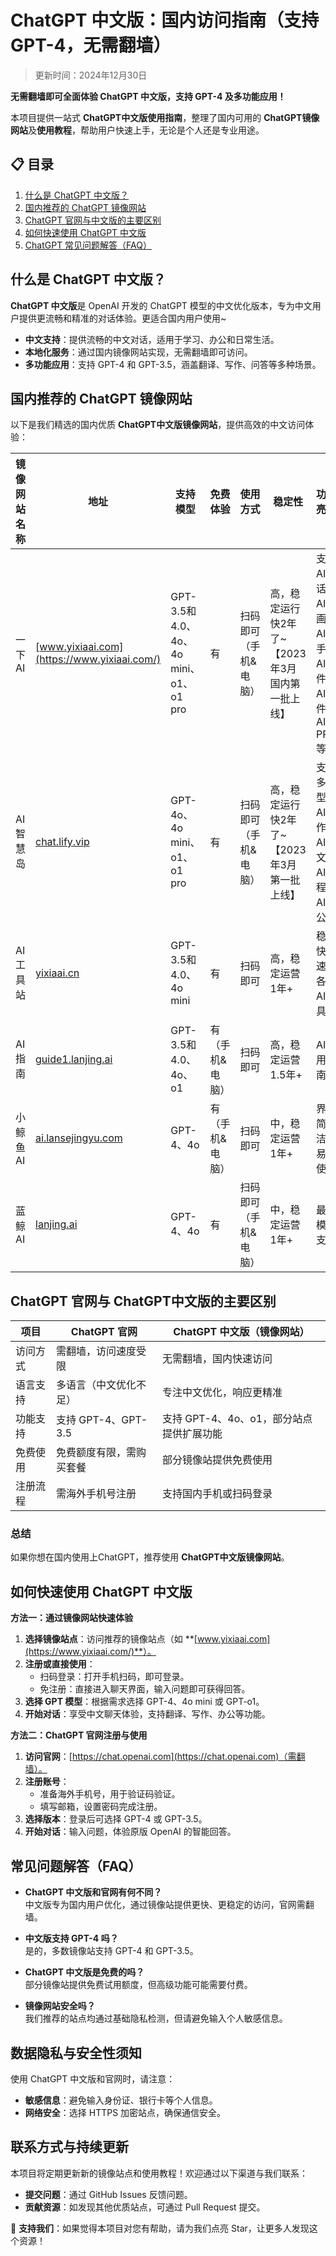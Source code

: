 # ChatGPT 中文版：国内访问指南（支持GPT-4，无需翻墙）

> 更新时间：2024年12月30日

**无需翻墙即可全面体验 ChatGPT 中文版，支持 GPT-4 及多功能应用！**

本项目提供一站式 **ChatGPT中文版使用指南**，整理了国内可用的 **ChatGPT镜像网站**及**使用教程**，帮助用户快速上手，无论是个人还是专业用途。

## 📋 目录

1. [什么是 ChatGPT 中文版？](#什么是-chatgpt-中文版)
2. [国内推荐的 ChatGPT 镜像网站](#国内推荐的-ChatGPT-镜像网站)
3. [ChatGPT 官网与中文版的主要区别](#ChatGPT-官网与-ChatGPT中文版的主要区别)
4. [如何快速使用 ChatGPT 中文版](#如何快速使用-ChatGPT-中文版)
5. [ChatGPT 常见问题解答（FAQ）](#ChatGPT-常见问题解答（FAQ）)

## 什么是 ChatGPT 中文版？

**ChatGPT 中文版**是 OpenAI 开发的 ChatGPT 模型的中文优化版本，专为中文用户提供更流畅和精准的对话体验。更适合国内用户使用~

- **中文支持**：提供流畅的中文对话，适用于学习、办公和日常生活。
- **本地化服务**：通过国内镜像网站实现，无需翻墙即可访问。
- **多功能应用**：支持 GPT-4 和 GPT-3.5，涵盖翻译、写作、问答等多种场景。

## 国内推荐的 ChatGPT 镜像网站

以下是我们精选的国内优质 **ChatGPT中文版镜像网站**，提供高效的中文访问体验：

| 镜像网站名称         | 地址                             | 支持模型           | 免费体验 | 使用方式           | 稳定性  | 功能亮点                |
|--------------------|----------------------------------|--------------------|----------|--------------------|---------|-------------------------|
| 一下AI            | [www.yixiaai.com](https://www.yixiaai.com/) | GPT-3.5和4.0、4o、4o mini、o1、o1 pro      | 有       | 扫码即可（手机&电脑）       | 高，稳定运行快2年了~ 【2023年3月国内第一批上线】      | 支持 AI对话、AI绘画、AI助手、AI插件、AI文件、AI PPT等  |
| AI智慧岛          | [chat.lify.vip](https://chat.lify.vip/) | GPT-4o、4o mini、o1、o1 pro | 有       | 扫码即可（手机&电脑）       | 高，稳定运行快2年了~ 【2023年3月第一批上线】     | 支持多模型，AI写作、AI论文、AI编程、AI办公~  |
| AI工具站       | [yixiaai.cn](https://yixiaai.cn/) | GPT-3.5和4.0、4o mini           | 有       | 扫码即可      | 高，稳定运营1年+      | 稳定快速，各种AI工具~ |
| AI指南           | [guide1.lanjing.ai](https://guide1.lanjing.ai/) | GPT-3.5和4.0、4o、o1           | 有（手机&电脑）       | 扫码即可   | 高，稳定运营1.5年+      | AI使用指南            |
| 小鲸鱼AI        | [ai.lansejingyu.com](https://ai.lansejingyu.com/) | GPT-4、4o          | 有（手机&电脑）       | 扫码即可     | 中，稳定运营1年+      | 界面简洁，易于使用      |
| 蓝鲸AI            | [lanjing.ai](https://lanjing.ai/) | GPT-4、4o           | 有       | 扫码即可（手机&电脑）    | 中，稳定运营1年+      | 最新模型支持            |


## ChatGPT 官网与 ChatGPT中文版的主要区别

| 项目         | ChatGPT 官网                      | ChatGPT 中文版（镜像网站）         |
|-------------|---------------------------------|----------------------------------|
| 访问方式     | 需翻墙，访问速度受限               | 无需翻墙，国内快速访问              |
| 语言支持     | 多语言（中文优化不足）             | 专注中文优化，响应更精准             |
| 功能支持     | 支持 GPT-4、GPT-3.5              | 支持 GPT-4、4o、o1，部分站点提供扩展功能 |
| 免费使用     | 免费额度有限，需购买套餐            | 部分镜像站提供免费使用                |
| 注册流程     | 需海外手机号注册                   | 支持国内手机或扫码登录            |

### 总结

如果你想在国内使用上ChatGPT，推荐使用 **ChatGPT中文版镜像网站**。

## 如何快速使用 ChatGPT 中文版

**方法一：通过镜像网站快速体验**

1. **选择镜像站点**：访问推荐的镜像站点（如 **[www.yixiaai.com](https://www.yixiaai.com/)**）。
2. **注册或直接使用**：
   - 扫码登录：打开手机扫码，即可登录。
   - 免注册：直接进入聊天界面，输入问题即可获得回答。
3. **选择 GPT 模型**：根据需求选择 GPT-4、4o mini 或 GPT-o1。
4. **开始对话**：享受中文聊天体验，支持翻译、写作、办公等功能。

**方法二：ChatGPT 官网注册与使用**

1. **访问官网**：[https://chat.openai.com](https://chat.openai.com)（需翻墙）。
2. **注册账号**：
   - 准备海外手机号，用于验证码验证。
   - 填写邮箱，设置密码完成注册。
3. **选择版本**：登录后可选择 GPT-4 或 GPT-3.5。
4. **开始对话**：输入问题，体验原版 OpenAI 的智能回答。

## 常见问题解答（FAQ）

- **ChatGPT 中文版和官网有何不同？**  
  中文版专为国内用户优化，通过镜像站提供更快、更稳定的访问，官网需翻墙。

- **中文版支持 GPT-4 吗？**  
  是的，多数镜像站支持 GPT-4 和 GPT-3.5。

- **ChatGPT 中文版是免费的吗？**  
  部分镜像站提供免费试用额度，但高级功能可能需要付费。

- **镜像网站安全吗？**  
  我们推荐的站点均通过基础隐私检测，但请避免输入个人敏感信息。

## 数据隐私与安全性须知

使用 ChatGPT 中文版和官网时，请注意：

- **敏感信息**：避免输入身份证、银行卡等个人信息。
- **网络安全**：选择 HTTPS 加密站点，确保通信安全。

## 联系方式与持续更新

本项目将定期更新新的镜像站点和使用教程！欢迎通过以下渠道与我们联系：

- **提交问题**：通过 GitHub Issues 反馈问题。
- **贡献资源**：如发现其他优质站点，可通过 Pull Request 提交。

🌟 **支持我们**：如果觉得本项目对您有帮助，请为我们点亮 Star，让更多人发现这个资源！
